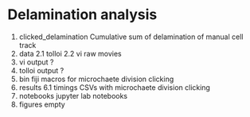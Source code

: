 # Delamination analysis


1. clicked_delamination
Cumulative sum of delamination of manual cell track
2. data
	2.1 tolloi
	2.2 vi 
	raw movies
3. vi output
?
4. tolloi output
?
5. bin
fiji macros for microchaete division clicking 
6. results
	6.1 timings
	CSVs with microchaete division clicking
7. notebooks
jupyter lab notebooks
8. figures
empty

	
